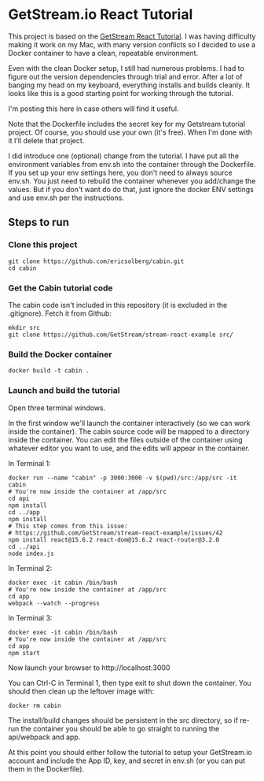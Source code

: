 # GetStream.io React Tutorial
This project is based on the [GetStream React Tutorial](https://getstream.io/cabin/). I was having difficulty making it work on my Mac, with many version conflicts so I decided to use a Docker container to have a clean, repeatable environment.

Even with the clean Docker setup, I still had numerous problems. I had to figure out the version dependencies through trial and error. After a lot of banging my head on my keyboard, everything installs and builds cleanly. It looks like this is a good starting point for working through the tutorial.

I'm posting this here in case others will find it useful.

Note that the Dockerfile includes the secret key for my Getstream tutorial project. Of course, you should use your own (it's free). When I'm done with it I'll delete that project.

I did introduce one (optional) change from the tutorial. I have put all the environment variables from env.sh into the container through the Dockerfile. If you set up your env settings here, you don't need to always source env.sh. You just need to rebuild the container whenever you add/change the values. But if you don't want do do that, just ignore the docker ENV settings and use env.sh per the instructions.
## Steps to run
### Clone this project
```
git clone https://github.com/ericsolberg/cabin.git
cd cabin
```
### Get the Cabin tutorial code
The cabin code isn't included in this repository (it is excluded in the .gitignore). Fetch it from Github:
```
mkdir src
git clone https://github.com/GetStream/stream-react-example src/
```
### Build the Docker container
```
docker build -t cabin .
```
### Launch and build the tutorial
Open three terminal windows.

In the first window we'll launch the container interactively (so we can work inside the container). The cabin source code will be mapped to a directory inside the container. You can edit the files outside of the container using whatever editor you want to use, and the edits will appear in the container.

In Terminal 1:
```
docker run --name "cabin" -p 3000:3000 -v $(pwd)/src:/app/src -it cabin
# You're now inside the container at /app/src
cd api
npm install
cd ../app
npm install
# This step comes from this issue:
# https://github.com/GetStream/stream-react-example/issues/42
npm install react@15.6.2 react-dom@15.6.2 react-router@3.2.0
cd ../api
node index.js
```
In Terminal 2:
```
docker exec -it cabin /bin/bash
# You're now inside the container at /app/src
cd app
webpack --watch --progress
```
In Terminal 3:
```
docker exec -it cabin /bin/bash
# You're now inside the container at /app/src
cd app
npm start
```
Now launch your browser to http://localhost:3000

You can Ctrl-C in Terminal 1, then type exit to shut down the container. You should then clean up the leftover image with:
```
docker rm cabin
```
The install/build changes should be persistent in the src directory, so if re-run the container you should be able to go straight to running the api/webpack and app.

At this point you should either follow the tutorial to setup your GetStream.io account and include the App ID, key, and secret in env.sh (or you can put them in the Dockerfile).
